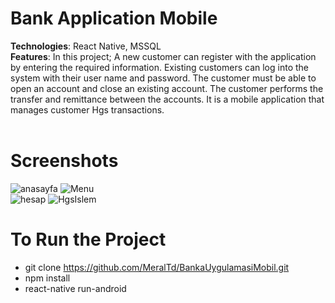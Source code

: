 # Bank Application Mobile
<b>Technologies</b>: React Native, MSSQL <br>
<b>Features</b>: In this project; A new customer can register with the application by entering the required information. Existing customers can log into the system with their user name and password. The customer must be able to open an account and close an existing account. The customer performs the transfer and remittance between the accounts. It is a mobile application that manages customer Hgs transactions.<br>
</br>
# Screenshots
![anasayfa](https://user-images.githubusercontent.com/26633192/78393704-020b0200-75f3-11ea-822e-352afd768b60.PNG)
![Menu](https://user-images.githubusercontent.com/26633192/78393734-13540e80-75f3-11ea-817a-79241dd7dfe4.PNG)
</br>
![hesap](https://user-images.githubusercontent.com/26633192/78393772-25ce4800-75f3-11ea-952c-0380a1f00afa.PNG)
![HgsIslem](https://user-images.githubusercontent.com/26633192/78393784-29fa6580-75f3-11ea-9dbd-869fc7bb33fd.PNG)

# To Run the Project
- git clone https://github.com/MeralTd/BankaUygulamasiMobil.git
- npm install
- react-native run-android

